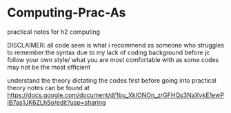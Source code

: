 # Computing-Prac-As
practical notes for h2 computing

DISCLAIMER:
all code seen is what i recommend as someone who struggles to remember the syntax due to my lack of coding background before jc 
follow your own style/ what you are most comfortable with as some codes may not be the most efficient 

understand the theory dictating the codes first before going into practical
theory notes can be found at https://docs.google.com/document/d/1bu_XklONOn_zrGFHQs3NaXvkE1ewPIB7as1JK6ZLh5o/edit?usp=sharing

